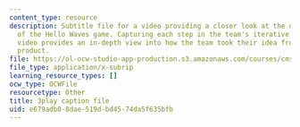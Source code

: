 ```yaml
---
content_type: resource
description: Subtitle file for a video providing a closer look at the development
  of the Hello Waves game. Capturing each step in the team's iterative process, the
  video provides an in-depth view into how the team took their idea from pitch to
  product.
file: https://ol-ocw-studio-app-production.s3.amazonaws.com/courses/cms-611j-creating-video-games-fall-2014/e679adb08dae519dbd4574da5f635bfb_lxpXowuUdKw.vtt
file_type: application/x-subrip
learning_resource_types: []
ocw_type: OCWFile
resourcetype: Other
title: 3play caption file
uid: e679adb0-8dae-519d-bd45-74da5f635bfb
---
```

